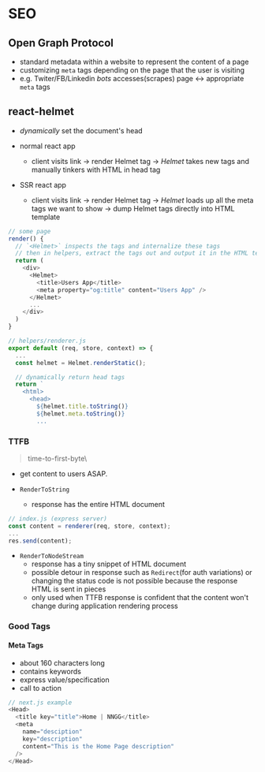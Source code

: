 # SEO

## Open Graph Protocol

- standard metadata within a website to represent the content of a page
- customizing `meta` tags depending on the page that the user is visiting
- e.g. Twiter/FB/Linkedin _bots_ accesses(scrapes) page &harr; appropriate `meta` tags

## react-helmet

- _dynamically_ set the document's head

- normal react app

  - client visits link &rarr; render Helmet tag &rarr; _Helmet_ takes new tags and manually tinkers with HTML in head tag

- SSR react app
  - client visits link &rarr; render Helmet tag &rarr; _Helmet_ loads up all the meta tags we want to show &rarr; dump Helmet tags directly into HTML template

```javascript
// some page
render() {
  // `<Helmet>` inspects the tags and internalize these tags
  // then in helpers, extract the tags out and output it in the HTML template
  return (
    <div>
      <Helmet>
        <title>Users App</title>
        <meta property="og:title" content="Users App" />
      </Helmet>
      ...
    </div>
  )
}
```

```javascript
// helpers/renderer.js
export default (req, store, context) => {
  ...
  const helmet = Helmet.renderStatic();

  // dynamically return head tags
  return `
    <html>
      <head>
        ${helmet.title.toString()}
        ${helmet.meta.toString()}
        ...
```

### TTFB

> time-to-first-byte\

- get content to users ASAP.

- `RenderToString`
  - response has the entire HTML document

```javascript
// index.js (express server)
const content = renderer(req, store, context);
...
res.send(content);
```

- `RenderToNodeStream`
  - response has a tiny snippet of HTML document
  - possible detour in response such as `Redirect`(for auth variations) or changing the status code is not possible because the response HTML is sent in pieces
  - only used when TTFB response is confident that the content won't change during application rendering process

### Good Tags

#### Meta Tags

- about 160 characters long
- contains keywords
- express value/specification
- call to action

```js
// next.js example
<Head>
  <title key="title">Home | NNGG</title>
  <meta
    name="desciption"
    key="description"
    content="This is the Home Page description"
  />
</Head>
```
